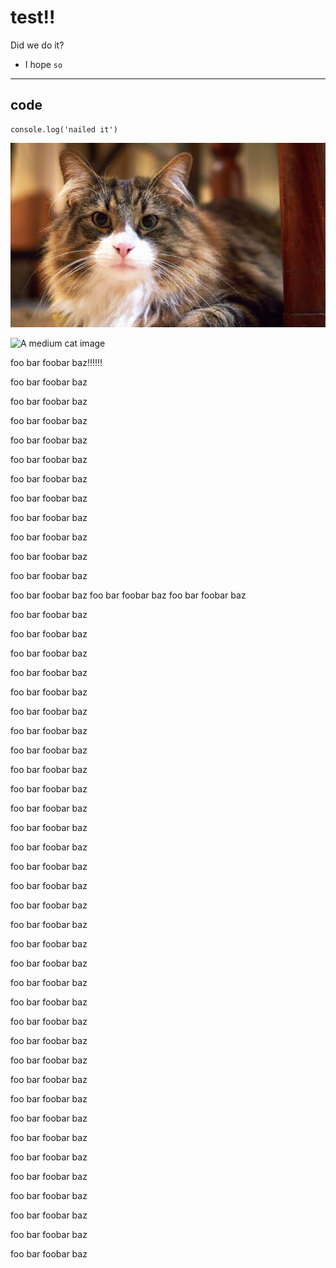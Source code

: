 # test!!
Did we do it?
- I hope `so`
---

## code

```
console.log('nailed it')
```

![cat image](./src/assets/blogs/img/cat.jpg)

![A medium cat image](https://cdn2.thecatapi.com/images/9qLSHCaQQ.jpg)

foo bar foobar baz!!!!!!

foo bar foobar baz 

foo bar foobar baz 

foo bar foobar baz 

foo bar foobar baz 

foo bar foobar baz 

foo bar foobar baz 

foo bar foobar baz 

foo bar foobar baz 

foo bar foobar baz 

foo bar foobar baz 

foo bar foobar baz 

foo bar foobar baz 
foo bar foobar baz 
foo bar foobar baz 

foo bar foobar baz 

foo bar foobar baz 

foo bar foobar baz 

foo bar foobar baz 

foo bar foobar baz 

foo bar foobar baz 

foo bar foobar baz 

foo bar foobar baz 

foo bar foobar baz 

foo bar foobar baz 

foo bar foobar baz 

foo bar foobar baz 

foo bar foobar baz 

foo bar foobar baz 

foo bar foobar baz 

foo bar foobar baz 

foo bar foobar baz 

foo bar foobar baz 

foo bar foobar baz 

foo bar foobar baz 

foo bar foobar baz 

foo bar foobar baz 

foo bar foobar baz 

foo bar foobar baz 

foo bar foobar baz 

foo bar foobar baz 

foo bar foobar baz 

foo bar foobar baz 

foo bar foobar baz 

foo bar foobar baz 

foo bar foobar baz 

foo bar foobar baz 

foo bar foobar baz 

foo bar foobar baz 

